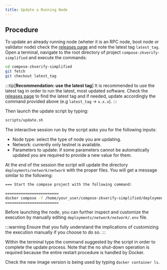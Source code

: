 ```yaml
---
title: Update a Running Node
---
```


## Procedure

To update an already running node (wheter it is an RPC node, boot node or validator node) check the [releases page](https://github.com/zkVerify/compose-zkverify-simplified/releases) and note the latest tag `latest_tag`.
Open a terminal, navigate to the root directory of project `compose-zkverify-simplified` and execute the commands:

```bash
cd compose-zkverify-simplified
git fetch
git checkout latest_tag
```

:::tip[**Recommendation: use the latest tag**]
It is recommended to use the latest tag in order to run the latest, most updated software.  Check the [releases page](https://github.com/zkVerify/compose-zkverify-simplified/releases) to find the latest tag and if needed, update accordingly the command provided above (e.g `latest_tag` -> `x.x.x`).
:::

Then launch the update script by typing:

```bash
scripts/update.sh
```

The interactive session run by the script asks you for the following inputs:

- Node type: select the type of node you are updating.
- Network: currently only testnet is available.
- Parameters to update: if some parameters cannot be automatically updated you are required to provide a new value for them.

At the end of the session the script will update the directory `deployments/`*`network`*`/`*`network`* with the proper files. You will get a message similar to the following:

```bash
=== Start the compose project with the following command: 

========================
docker compose -f /home/your_user/compose-zkverify-simplified/deployments/rpc-node/testnet/docker-compose.yml up -d --force-recreate
========================
```

Before launching the node, you can further inspect and customize the execution by manually editing `deployments/`*`network`*`/`*`network`*`/.env` file.

:::warning
Ensure that you fully understand the implications of customizing the execution manually if you choose to do so.
:::

Within the terminal type the command suggested by the script in order to complete the update process. Note that the no shut-down operation is required because the entire restart procedure is handled by Docker.

Check the new image version is being used by typing `docker container ls`.
